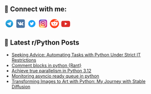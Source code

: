 ## 🔎 Connect with me:
[<img src="https://github.com/bullbesh/bullbesh/blob/main/images/Telegram.png" width="32" height="32" />](https://t.me/bullbesh)
[<img src="https://github.com/bullbesh/bullbesh/blob/main/images/VK.png" width="32" height="32" />](https://vk.com/bullbesh)
[<img src="https://github.com/bullbesh/bullbesh/blob/main/images/Twitter.png" width="32" height="32" />](https://twitter.com/bullbesh1)
[<img src="https://github.com/bullbesh/bullbesh/blob/main/images/Instagram.png" width="32" height="32" />](https://www.instagram.com/bullbesh)
[<img src="https://github.com/bullbesh/bullbesh/blob/main/images/Reddit.png" width="32" height="32" />](https://www.reddit.com/user/bullbesh)
[<img src="https://github.com/bullbesh/bullbesh/blob/main/images/YouTube.png" width="32" height="32" />](https://www.youtube.com/channel/UCtfjRs6uzgq5mfm8S06WTcg)

## 📕 Latest r/Python Posts
<!-- BLOG-POST-LIST:START -->
- [Seeking Advice: Automating Tasks with Python Under Strict IT Restrictions](https://www.reddit.com/r/Python/comments/1c6y1av/seeking_advice_automating_tasks_with_python_under/)
- [Comment blocks in python {Rant}](https://www.reddit.com/r/Python/comments/1c6wd9n/comment_blocks_in_python_rant/)
- [Achieve true parallelism in Python 3.12](https://www.reddit.com/r/Python/comments/1c6sdyj/achieve_true_parallelism_in_python_312/)
- [Monitoring asyncio ready queue in python](https://www.reddit.com/r/Python/comments/1c6qpbo/monitoring_asyncio_ready_queue_in_python/)
- [Transforming Images to Art with Python: My Journey with Stable Diffusion](https://www.reddit.com/r/Python/comments/1c6qf8n/transforming_images_to_art_with_python_my_journey/)
<!-- BLOG-POST-LIST:END -->
